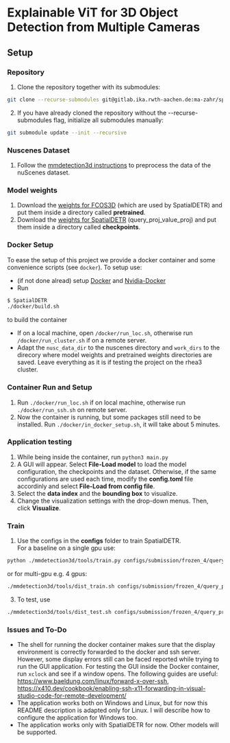 # Explainable ViT for 3D Object Detection from Multiple Cameras


## Setup
### Repository
1. Clone the repository together with its submodules: 

```bash
git clone --recurse-submodules git@gitlab.ika.rwth-aachen.de:ma-zahr/spatialdetr.git SpatialDETR
```

2. If you have already cloned the repository without the --recurse-submodules flag, initialize all submodules manually: 

```bash
git submodule update --init --recursive
```

### Nuscenes Dataset
1. Follow the [mmdetection3d instructions](https://mmdetection3d.readthedocs.io/en/v1.0.0rc1/datasets/nuscenes_det.html) to preprocess the data of the nuScenes dataset.

### Model weights
1. Download the [weights for FCOS3D](https://rwth-aachen.sciebo.de/s/asoSC5oMD1TNEsy) (which are used by SpatialDETR) and put them inside a directory called **pretrained**.
2. Download the [weights for SpatialDETR](https://rwth-aachen.sciebo.de/s/fgmMdPEQKQu9hz) (query_proj_value_proj) and put them inside a directory called **checkpoints**.

### Docker Setup
To ease the setup of this project we provide a docker container and some convenience scripts (see `docker`). To setup use:
- (if not done alread) setup [Docker](https://docs.docker.com/engine/install/ubuntu/) and [Nvidia-Docker](https://docs.nvidia.com/datacenter/cloud-native/container-toolkit/install-guide.html#docker)
- Run 
```bash
$ SpatialDETR
./docker/build.sh
```
to build the container
- If on a local machine, open `/docker/run_loc.sh`, otherwise run `/docker/run_cluster.sh` if on a remote server.
- Adapt the `nusc_data_dir` to the nuscenes directory and `work_dirs` to the direcory where model weights and pretrained weights directories are saved. Leave everything as it is if testing the project on the rhea3 cluster.

### Container Run and Setup
1. Run `./docker/run_loc.sh` if on local machine, otherwise run `./docker/run_ssh.sh` on remote server. 
2. Now the container is running, but some packages still need to be installed. Run `./docker/in_docker_setup.sh`, it will take about 5 minutes.

### Application testing
1. While being inside the container, run `python3 main.py`
2. A GUI will appear. Select **File-Load model** to load the model configuration, the checkpoints and the dataset. Otherwise, if the same configurations are used each time, modify the **config.toml** file accordinly and select **File-Load from config file**.
3. Select the **data index** and the **bounding box** to visualize. 
4. Change the visualization settings with the drop-down menus. Then, click **Visualize**. 

### Train
1. Use the configs in the **configs** folder to train SpatialDETR.  
For a baseline on a single gpu use:

```bash
python ./mmdetection3d/tools/train.py configs/submission/frozen_4/query_proj_value_proj.py
```

or for multi-gpu e.g. 4 gpus:  

```bash
./mmdetection3d/tools/dist_train.sh configs/submission/frozen_4/query_proj_value_proj.py 4
```

3. To test, use
```bash
./mmdetection3d/tools/dist_test.sh configs/submission/frozen_4/query_proj_value_proj.py /path/to/.pth 4 --eval=bbox
```

### Issues and To-Do
- The shell for running the docker container makes sure that the display environment is correctly forwarded to the docker and ssh server. However, some display errors still can be faced reported while trying to run the GUI application. For testing the GUI inside the Docker container, run `xclock` and see if a window opens. The following guides are useful: https://www.baeldung.com/linux/forward-x-over-ssh, https://x410.dev/cookbook/enabling-ssh-x11-forwarding-in-visual-studio-code-for-remote-development/
- The application works both on Windows and Linux, but for now this README description is adapted only for Linux. I will describe how to configure the application for Windows too.
- The application works only with SpatialDETR for now. Other models will be supported.

 